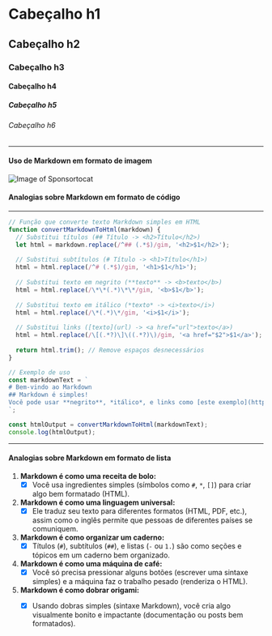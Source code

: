 # Cabeçalho h1

## Cabeçalho h2

### Cabeçalho h3

#### Cabeçalho h4

##### Cabeçalho h5

###### Cabeçalho h6

---

#### Uso de Markdown em formato de imagem

![Image of Sponsortocat](https://octodex.github.com/images/sponsortocat.png)

#### Analogias sobre Markdown em formato de código

---

```javascript
// Função que converte texto Markdown simples em HTML
function convertMarkdownToHtml(markdown) {
  // Substitui títulos (## Título -> <h2>Título</h2>)
  let html = markdown.replace(/^## (.*$)/gim, '<h2>$1</h2>');
  
  // Substitui subtítulos (# Título -> <h1>Título</h1>)
  html = html.replace(/^# (.*$)/gim, '<h1>$1</h1>');
  
  // Substitui texto em negrito (**texto** -> <b>texto</b>)
  html = html.replace(/\*\*(.*)\*\*/gim, '<b>$1</b>');
  
  // Substitui texto em itálico (*texto* -> <i>texto</i>)
  html = html.replace(/\*(.*)\*/gim, '<i>$1</i>');
  
  // Substitui links ([texto](url) -> <a href="url">texto</a>)
  html = html.replace(/\[(.*?)\]\((.*?)\)/gim, '<a href="$2">$1</a>');
  
  return html.trim(); // Remove espaços desnecessários
}

// Exemplo de uso
const markdownText = `
# Bem-vindo ao Markdown
## Markdown é simples!
Você pode usar **negrito**, *itálico*, e links como [este exemplo](https://github.com).
`;

const htmlOutput = convertMarkdownToHtml(markdownText);
console.log(htmlOutput);
```
---

#### Analogias sobre Markdown em formato de lista

1. **Markdown é como uma receita de bolo:**
   - [x] Você usa ingredientes simples (símbolos como `#`, `*`, `[]`) para criar algo bem formatado (HTML).
   
2. **Markdown é como uma linguagem universal:**
   - [x] Ele traduz seu texto para diferentes formatos (HTML, PDF, etc.), assim como o inglês permite que pessoas de diferentes países se comuniquem.

3. **Markdown é como organizar um caderno:**
   - [x] Títulos (`#`), subtítulos (`##`), e listas (`-` ou `1.`) são como seções e tópicos em um caderno bem organizado.

4. **Markdown é como uma máquina de café:**
   - [x] Você só precisa pressionar alguns botões (escrever uma sintaxe simples) e a máquina faz o trabalho pesado (renderiza o HTML).

5. **Markdown é como dobrar origami:**
   - [x] Usando dobras simples (sintaxe Markdown), você cria algo visualmente bonito e impactante (documentação ou posts bem formatados).

